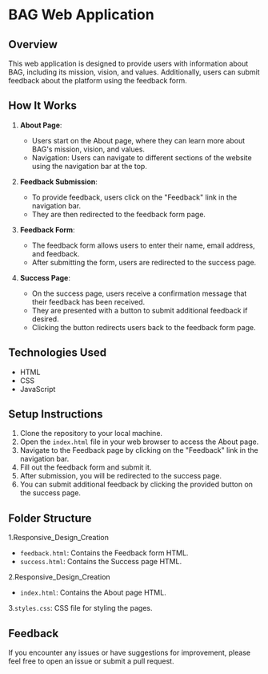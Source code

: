 # BAG Web Application

## Overview
This web application is designed to provide users with information about BAG, including its mission, vision, and values. Additionally, users can submit feedback about the platform using the feedback form.

## How It Works
1. **About Page**: 
   - Users start on the About page, where they can learn more about BAG's mission, vision, and values.
   - Navigation: Users can navigate to different sections of the website using the navigation bar at the top.

2. **Feedback Submission**:
   - To provide feedback, users click on the "Feedback" link in the navigation bar.
   - They are then redirected to the feedback form page.

3. **Feedback Form**:
   - The feedback form allows users to enter their name, email address, and feedback.
   - After submitting the form, users are redirected to the success page.

4. **Success Page**:
   - On the success page, users receive a confirmation message that their feedback has been received.
   - They are presented with a button to submit additional feedback if desired.
   - Clicking the button redirects users back to the feedback form page.

## Technologies Used
- HTML
- CSS
- JavaScript

## Setup Instructions
1. Clone the repository to your local machine.
2. Open the `index.html` file in your web browser to access the About page.
3. Navigate to the Feedback page by clicking on the "Feedback" link in the navigation bar.
4. Fill out the feedback form and submit it.
5. After submission, you will be redirected to the success page.
6. You can submit additional feedback by clicking the provided button on the success page.

## Folder Structure
1.Responsive_Design_Creation
- `feedback.html`: Contains the Feedback form HTML.
- `success.html`: Contains the Success page HTML.

2.Responsive_Design_Creation
- `index.html`: Contains the About page HTML.



3.`styles.css`: CSS file for styling the pages.


## Feedback
If you encounter any issues or have suggestions for improvement, please feel free to open an issue or submit a pull request.
